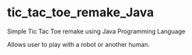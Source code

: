 # tic_tac_toe_remake_Java
Simple Tic Tac Toe remake using Java Programming Language

Allows user to play with a robot or another human.
